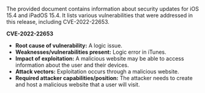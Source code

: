 The provided document contains information about security updates for iOS 15.4 and iPadOS 15.4. It lists various vulnerabilities that were addressed in this release, including CVE-2022-22653.

**CVE-2022-22653**

*   **Root cause of vulnerability:** A logic issue.
*   **Weaknesses/vulnerabilities present:** Logic error in iTunes.
*   **Impact of exploitation:** A malicious website may be able to access information about the user and their devices.
*   **Attack vectors:** Exploitation occurs through a malicious website.
*  **Required attacker capabilities/position:** The attacker needs to create and host a malicious website that a user will visit.